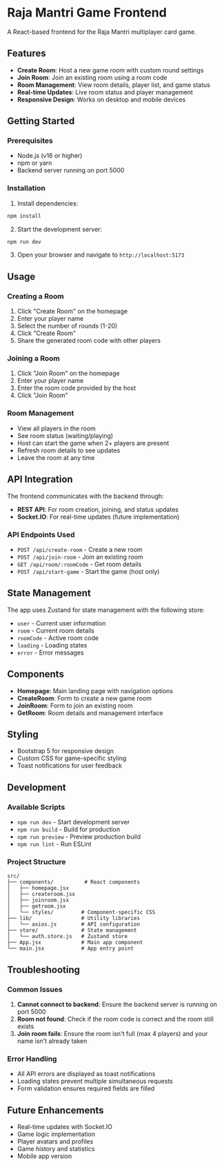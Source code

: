 # Raja Mantri Game Frontend

A React-based frontend for the Raja Mantri multiplayer card game.

## Features

- **Create Room**: Host a new game room with custom round settings
- **Join Room**: Join an existing room using a room code
- **Room Management**: View room details, player list, and game status
- **Real-time Updates**: Live room status and player management
- **Responsive Design**: Works on desktop and mobile devices

## Getting Started

### Prerequisites

- Node.js (v16 or higher)
- npm or yarn
- Backend server running on port 5000

### Installation

1. Install dependencies:
```bash
npm install
```

2. Start the development server:
```bash
npm run dev
```

3. Open your browser and navigate to `http://localhost:5173`

## Usage

### Creating a Room

1. Click "Create Room" on the homepage
2. Enter your player name
3. Select the number of rounds (1-20)
4. Click "Create Room"
5. Share the generated room code with other players

### Joining a Room

1. Click "Join Room" on the homepage
2. Enter your player name
3. Enter the room code provided by the host
4. Click "Join Room"

### Room Management

- View all players in the room
- See room status (waiting/playing)
- Host can start the game when 2+ players are present
- Refresh room details to see updates
- Leave the room at any time

## API Integration

The frontend communicates with the backend through:

- **REST API**: For room creation, joining, and status updates
- **Socket.IO**: For real-time updates (future implementation)

### API Endpoints Used

- `POST /api/create-room` - Create a new room
- `POST /api/join-room` - Join an existing room
- `GET /api/room/:roomCode` - Get room details
- `POST /api/start-game` - Start the game (host only)

## State Management

The app uses Zustand for state management with the following store:

- `user` - Current user information
- `room` - Current room details
- `roomCode` - Active room code
- `loading` - Loading states
- `error` - Error messages

## Components

- **Homepage**: Main landing page with navigation options
- **CreateRoom**: Form to create a new game room
- **JoinRoom**: Form to join an existing room
- **GetRoom**: Room details and management interface

## Styling

- Bootstrap 5 for responsive design
- Custom CSS for game-specific styling
- Toast notifications for user feedback

## Development

### Available Scripts

- `npm run dev` - Start development server
- `npm run build` - Build for production
- `npm run preview` - Preview production build
- `npm run lint` - Run ESLint

### Project Structure

```
src/
├── components/          # React components
│   ├── homepage.jsx
│   ├── createroom.jsx
│   ├── joinroom.jsx
│   ├── getroom.jsx
│   └── styles/         # Component-specific CSS
├── lib/                # Utility libraries
│   └── axios.js        # API configuration
├── store/              # State management
│   └── auth.store.js   # Zustand store
├── App.jsx             # Main app component
└── main.jsx            # App entry point
```

## Troubleshooting

### Common Issues

1. **Cannot connect to backend**: Ensure the backend server is running on port 5000
2. **Room not found**: Check if the room code is correct and the room still exists
3. **Join room fails**: Ensure the room isn't full (max 4 players) and your name isn't already taken

### Error Handling

- All API errors are displayed as toast notifications
- Loading states prevent multiple simultaneous requests
- Form validation ensures required fields are filled

## Future Enhancements

- Real-time updates with Socket.IO
- Game logic implementation
- Player avatars and profiles
- Game history and statistics
- Mobile app version